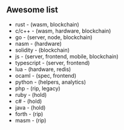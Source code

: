 ## Awesome list

* rust - (wasm, blockchain)
* c/c++ - (wasm, hardware, blockchain)
* go - (server, node, blockchain)
* nasm - (hardware)
* solidity - (blockchain)
* js - (server, frontend, mobile, blockchain)
* typescript - (server, frontend)
* lua - (hardware, redis)
* ocaml - (spec, frontend)
* python - (helpers, analytics)
* php - (rip, legacy)
* ruby - (hold)
* c# - (hold)
* java - (hold)
* forth - (rip)
* masm - (rip)

